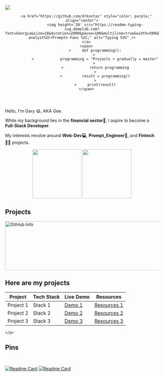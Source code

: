 
![](https://komarev.com/ghpvc/?username=hougarry&color=blue&style=plastic)

<header>
        
        <a href="https://github.com/drkostas" style="color: purple;" align="center">
                <img height='20' src="https://readme-typing-svg.demolab.com?font=Georgia&size=18&duration=2000&pause=100&multiline=true&width=500&height=80&lines=Programming%2C+Financial-analyst%2C+Prompts-Fans %2C;" alt="Typing SVG" />
        </a>
        <span>
                >     def programming():
                > 
                >            programming = "Projects + gradually = master"
                > 
                >            return programming
                >
                >         result = programming()
                >
                >     print(result)
        </span>
</header>



Hello, I'm Gary 😃, AKA Gee. 

While my background lies in the **financial sector💸**, I aspire to become a **Full-Stack Developer**.

My interests revolve around **Web-Dev💻**, **Prompt_Engineer🤖**, and **Fintech👨‍💻** projects. 


<div>
<p align="center">
  <img height="160"  src="https://github-readme-stats.vercel.app/api?username=hougarry&layout=compact&hide=html&theme=react"/>
  <img height="160"  src="https://github-readme-stats.vercel.app/api/top-langs/?username=hougarry&theme=react&layout=compact"/>
</p>
</div>

## Projects
<div>
    <img height="160"  width="1200" src="https://github-profile-summary-cards.vercel.app/api/cards/profile-details?username=hougarry&theme=dracula" alt="GitHub Info" style="display: inline-block; " />
    <p align='center'>
        <h2>Here are my projects</h2>

| Project     | Tech Stack | Live Demo           | Resources            |
| ----------- | ---------- | ------------------- | --------------------- |
| Project 1   | Stack 1    | [Demo 1](link1)     | [Resources 1](link1) |
| Project 2   | Stack 2    | [Demo 2](link2)     | [Resources 2](link2) |
| Project 3   | Stack 3    | [Demo 3](link3)     | [Resources 3](link3) |
    </p>
</div>



## Pins
</br>

[![Readme Card](https://github-readme-stats.vercel.app/api/pin/?username=hougarry&repo=chatgpt-advanced-prompts)](https://github.com/hougarry/chatgpt-advanced-prompts)
[![Readme Card](https://github-readme-stats.vercel.app/api/pin/?username=hougarry&repo=Mr.G-Your-AI-English-all-language-Tutor)](https://github.com/hougarry/Mr.G-Your-AI-English-all-language-Tutor)


